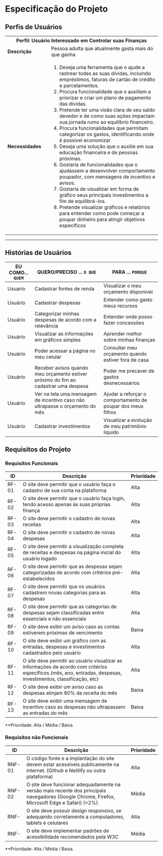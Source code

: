 # Especificação do Projeto

## Perfis de Usuários

<table>
<tbody>
<tr align=center>
<th colspan="2">Perfil: Usuário Interessado em Controlar suas Finanças </th>
</tr>
<tr>
<td width="150px"><b>Descrição</b></td>
<td width="600px">Pessoa adulta que atualmente gasta mais do que ganha</td>
</tr>
<tr>
<td><b>Necessidades</b></td>
<td><ol>
<li>Deseja uma ferramenta que o ajude a rastrear todas as suas dívidas, incluindo empréstimos, faturas de cartão de crédito e parcelamentos.</li>
<li>Procura funcionalidade que o auxiliem a priorizar e criar um plano de pagamento das dívidas.</li>
<li>Pretende ter uma visão clara de seu saldo devedor e de como suas ações impactam sua jornada rumo ao equilíbrio financeiro.</li>
<li>Procura funcionalidades que permitam categorizar os gastos, identificando onde é possível economizar</li>
<li>Deseja uma solução que o auxilie em sua educação financeira e de pessoas próximas.</li>
<li>Gostaria de funcionalidades que o ajudassem a desenvolver comportamento poupador, com mensagens de incentivo e avisos.</li>
<li>Gostaria de visualizar em forma de gráfico seus principais investimentos a fim de equilibrá-los.</li>
<li>Pretende visualizar gráficos e relatórios para entender como pode começar a poupar dinheiro para atingir objetivos específicos</li></ol>
</td>
</tr>
</tbody>
</table>


--------------------------
## Histórias de Usuários


|EU COMO... `QUEM`   | QUERO/PRECISO ... `O QUE` |PARA ... `PORQUE`                 |
|--------------------|---------------------------|----------------------------------|
| Usuario            | Cadastrar fontes de renda | Visualizar o meu orçamento disponivel |
| Usuário            | Cadastrar despesas        | Entender como gasto meus recursos |
| Usuário            | Categorizar minhas despesas de acordo com a relevância | Entender onde posso fazer concessões|
| Usuário            | Visualizar as informações em gráficos simples | Aprender melhor sobre minhas finanças|
| Usuário            | Poder acessar a página no meu celular | Consultar meu orçamento quando estiver fora de casa|
| Usuário            | Receber avisos quando meu orçamento estiver próximo do fim ao cadastrar uma despesa | Poder me precaver de gastos desnecessários|
| Usuário            | Ver na tela uma mensagem de incentivo caso não ultrapasse o orçamento do mês|Ajudar a reforçar o comportamento de poupar dos meus filhos|
| Usuário            | Cadastrar investimentos| Visualizar a evolução de meu patrimônio líquido|

## Requisitos do Projeto

### Requisitos Funcionais


|ID    | Descrição                | Prioridade |
|-------|---------------------------------|----|
| RF-01 | O site deve permitir que o usuário faça o cadastro de sua conta na plataforma | Alta |
| RF-02 | O site deve permitir que o usuário faça login, tendo acesso apenas às suas próprias finança | Alta |
| RF-03 | O site deve permitir o cadastro de novas receitas | Alta |
| RF-04 | O site deve permitir o cadastro de novas despesas | Alta |
| RF-05 | O site deve permitir a visualização completa de receitas e despesas na página inicial do usuário logado | Alta |
| RF-06 | O site deve permitir que as despesas sejam categorizadas de acordo com critérios pré-estabelecidos | Alta |
| RF-07 | O site deve permitir que os usuários cadastrem novas categorias para as despesas | Alta |
| RF-08 | O site deve permitir que as categorias de despesas sejam classificadas entre essenciais e não essenciais | Alta |
| RF-09 | O site deve exibir um aviso caso as contas estiverem próximas de vencimento  | Baixa |
| RF-10 | O site deve exibir um gráfico com as entradas, despesas e investimentos cadastrados pelo usuário | Alta |
| RF-11 | O site deve permitir ao usuário visualizar as informações de acordo com critérios específicos (mês, ano, entradas, despesas, investimentos, classificação, etc) | Alta |
| RF-12 | O site deve exibir um aviso caso as despesas atinjam 80% da receita do mês | Baixa |
| RF-13 | O site deve exibir uma mensagem de incentivo caso as despesas não ultrapassem as entradas do mês | Baixa |


**Prioridade: Alta / Média / Baixa.

### Requisitos não Funcionais


|ID      | Descrição               |Prioridade |
|--------|-------------------------|----|
| RNF-01 |  O código fonte e a implantação do site devem estar acessíveis publicamente na internet. (Github e Netilify ou outra plataforma) | Alta |
| RNF-02  | O site deve funcionar adequadamente na versão mais recente dos principais navegadores (Google Chrome, Firefox, Microsoft Edge e Safari) (>2%) | Média  |
| RNF-   | O site deve possuir design responsivo, se adequando corretamente a computadores, tablets e celulares | Alta |
| RNF-   | O site deve implementar padrões de acessibilidade recomendados pela W3C | Média |

**Prioridade: Alta / Média / Baixa.
